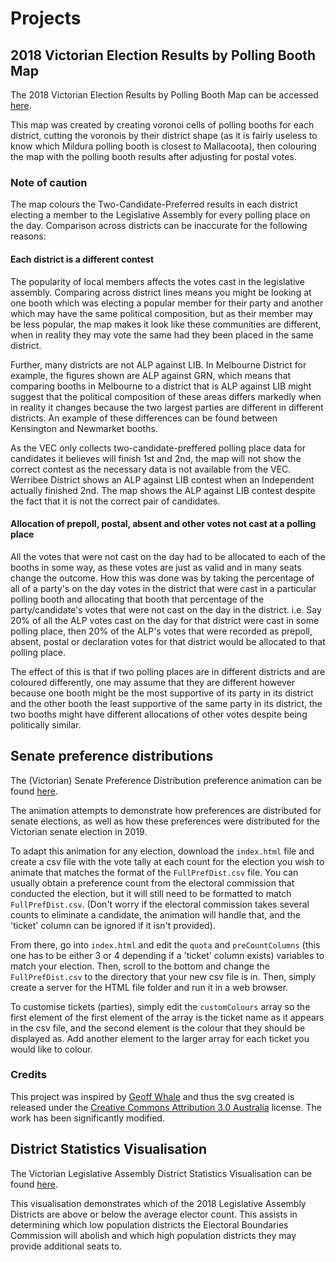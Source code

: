 # Projects

## 2018 Victorian Election Results by Polling Booth Map

The 2018 Victorian Election Results by Polling Booth Map can be accessed [here](https://datamapsvotes.github.io/Victorian%20State%20Election%20Polling%20Place%20Map%202018/index.html).

This map was created by creating voronoi cells of polling booths for each district, cutting the voronois by their district shape (as it is fairly useless to know which Mildura polling booth is closest to Mallacoota), then colouring the map with the polling booth results after adjusting for postal votes.

### Note of caution

The map colours the Two-Candidate-Preferred results in each district electing a member to the Legislative Assembly for every polling place on the day. Comparison across districts can be inaccurate for the following reasons:

#### Each district is a different contest

The popularity of local members affects the votes cast in the legislative assembly. Comparing across district lines means you might be looking at one booth which was electing a popular member for their party and another which may have the same political composition, but as their member may be less popular, the map makes it look like these communities are different, when in reality they may vote the same had they been placed in the same district.

Further, many districts are not ALP against LIB. In Melbourne District for example, the figures shown are ALP against GRN, which means that comparing booths in Melbourne to a district that is ALP against LIB might suggest that the political composition of these areas differs markedly when in reality it changes because the two largest parties are different in different districts. An example of these differences can be found between Kensington and Newmarket booths.

As the VEC only collects two-candidate-preffered polling place data for candidates it believes will finish 1st and 2nd, the map will not show the correct contest as the necessary data is not available from the VEC. Werribee District shows an ALP against LIB contest when an Independent actually finished 2nd. The map shows the ALP against LIB contest despite the fact that it is not the correct pair of candidates.

#### Allocation of prepoll, postal, absent and other votes not cast at a polling place

All the votes that were not cast on the day had to be allocated to each of the booths in some way, as these votes are just as valid and in many seats change the outcome. How this was done was by taking the percentage of all of a party's on the day votes in the district that were cast in a particular polling booth and allocating that booth that percentage of the party/candidate's votes that were not cast on the day in the district. i.e. Say 20% of all the ALP votes cast on the day for that district were cast in some polling place, then 20% of the ALP's votes that were recorded as prepoll, absent, postal or declaration votes for that district would be allocated to that polling place.

The effect of this is that if two polling places are in different districts and are coloured differently, one may assume that they are different however because one booth might be the most supportive of its party in its district and the other booth the least supportive of the same party in its district, the two booths might have different allocations of other votes despite being politically similar.

## Senate preference distributions

The (Victorian) Senate Preference Distribution preference animation can be found [here](https://datamapsvotes.github.io/Preference%20Distribution%20Animation/index.html).

The animation attempts to demonstrate how preferences are distributed for senate elections, as well as how these preferences were distributed for the Victorian senate election in 2019.

To adapt this animation for any election, download the `index.html` file and create a csv file with the vote tally at each count for the election you wish to animate that matches the format of the `FullPrefDist.csv` file. You can usually obtain a preference count from the electoral commission that conducted the election, but it will still need to be formatted to match `FullPrefDist.csv`. (Don't worry if the electoral commission takes several counts to eliminate a candidate, the animation will handle that, and the 'ticket' column can be ignored if it isn't provided).

From there, go into `index.html` and edit the `quota` and `preCountColumns` (this one has to be either 3 or 4 depending if a 'ticket' column exists) variables to match your election. Then, scroll to the bottom and change the `FullPrefDist.csv` to the directory that your new csv file is in. Then, simply create a server for the HTML file folder and run it in a web browser.

To customise tickets (parties), simply edit the `customColours` array so the first element of the first element of the array is the ticket name as it appears in the csv file, and the second element is the colour that they should be displayed as. Add another element to the larger array for each ticket you would like to colour.

### Credits
This project was inspired by [Geoff Whale](http://www.grwpub.info/senate/index.html) and thus the svg created is released under the [Creative Commons Attribution 3.0 Australia](https://creativecommons.org/licenses/by/3.0/au/) license. The work has been significantly modified.

## District Statistics Visualisation

The Victorian Legislative Assembly District Statistics Visualisation can be found [here](https://datamapsvotes.github.io/District%20Statistics%20Visualisation/index.html#10/-37.8374/144.9962).

This visualisation demonstrates which of the 2018 Legislative Assembly Districts are above or below the average elector count. This assists in determining which low population districts the Electoral Boundaries Commission will abolish and which high population districts they may provide additional seats to.
